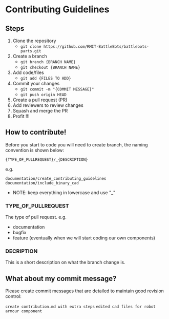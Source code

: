 # Contributing Guidelines

## Steps

1. Clone the repository
   - `git clone https://github.com/RMIT-BattleBots/battlebots-parts.git`
2. Create a branch
   - `git branch {BRANCH NAME}`
   - `git checkout {BRANCH NAME}`
3. Add code/files
   - `git add {FILES TO ADD}`
4. Commit your changes
   - `git commit -m "{COMMIT MESSAGE}"`
   - `git push origin HEAD`
5. Create a pull request (PR)
6. Add reviewers to review changes
7. Squash and merge the PR
8. Profit !!!

## How to contribute!

Before you start to code you will need to create branch, the naming convention is shown below:

`{TYPE_OF_PULLREQUEST}/_{DESCRIPTION}`

e.g.

`documentation/create_contributing_guidelines`
`documentation/include_binary_cad`

- NOTE: keep everything in lowercase and use "\_"

### TYPE_OF_PULLREQUEST

The type of pull request.
e.g.

- documentation
- bugfix
- feature (eventually when we will start coding our own components)

### DECRIPTION

This is a short description on what the branch change is.

## What about my commit message?

Please create commit messages that are detailed to maintain good revision control:

`create contribution.md with extra steps`
`edited cad files for robot armour component`
